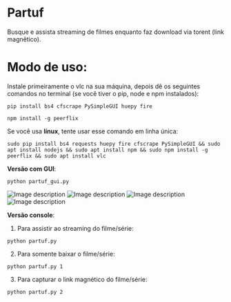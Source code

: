# Partuf
Busque e assista streaming de filmes enquanto faz download via torent (link magnêtico). 

# Modo de uso:

Instale primeiramente o vlc na sua máquina, depois dê os seguintes comandos no terminal (se você tiver o pip, node e npm instalados):

```
pip install bs4 cfscrape PySimpleGUI huepy fire
```

```
npm install -g peerflix
```

Se você usa **línux**, tente usar esse comando em linha única:

```sudo pip install bs4 requests huepy fire cfscrape PySimpleGUI && sudo apt install nodejs && sudo apt install npm && sudo npm install -g peerflix && sudo apt install vlc```


**Versão com GUI**:

```
python partuf_gui.py
```

![Image description](https://user-images.githubusercontent.com/35049559/72764850-745d7000-3bc8-11ea-802a-f2cbb1f14887.png)
![Image description](https://user-images.githubusercontent.com/35049559/72764851-74f60680-3bc8-11ea-8261-49d0d0bec2eb.png)
![Image description](https://user-images.githubusercontent.com/35049559/72764852-74f60680-3bc8-11ea-96e2-8ba7e6059a53.png)
![Image description](https://user-images.githubusercontent.com/35049559/72764853-758e9d00-3bc8-11ea-8981-7ffb56e43260.png)


**Versão console**:

1) Para assistir ao streaming do filme/série:
```
python partuf.py
```

2) Para somente baixar o filme/série: 
```
python partuf.py 1
```

3) Para capturar o link magnético do filme/série: 
```
python partuf.py 2
```



